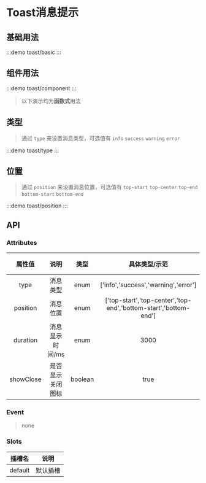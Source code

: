 # Toast消息提示

## 基础用法 
:::demo toast/basic
:::

## 组件用法 
:::demo toast/component
:::

> 以下演示均为**函数式**用法

## 类型
> 通过 `type` 来设置消息类型，可选值有 `info` `success` `warning` `error`

:::demo toast/type
:::


## 位置
> 通过 `position` 来设置消息位置，可选值有 `top-start` `top-center` `top-end` `bottom-start` `bottom-end`

:::demo toast/position
:::


## API

### Attributes
|  属性值   |       说明       |  类型   |                          具体类型/示范                           |  默认值   |
| :-------: | :--------------: | :-----: | :--------------------------------------------------------------: | :-------: |
|   type    |     消息类型     |  enum   |               ['info','success','warning','error']               |  'info'   |
| position  |     消息位置     |  enum   | ['top-start','top-center','top-end','bottom-start','bottom-end'] | 'top-end' |
| duration  | 消息显示时间/ms  |  enum   |                               3000                               |   2000    |
| showClose | 是否显示关闭图标 | boolean |                               true                               |   false   |

### Event

> none

### Slots
| 插槽名  |   说明   |
| :-----: | :------: |
| default | 默认插槽 |


